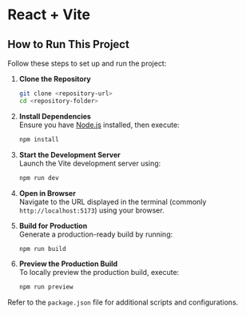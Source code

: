 # React + Vite

## How to Run This Project

Follow these steps to set up and run the project:

1. **Clone the Repository**  
    ```bash
    git clone <repository-url>
    cd <repository-folder>
    ```

2. **Install Dependencies**  
    Ensure you have [Node.js](https://nodejs.org/) installed, then execute:  
    ```bash
    npm install
    ```

3. **Start the Development Server**  
    Launch the Vite development server using:  
    ```bash
    npm run dev
    ```

4. **Open in Browser**  
    Navigate to the URL displayed in the terminal (commonly `http://localhost:5173`) using your browser.

5. **Build for Production**  
    Generate a production-ready build by running:  
    ```bash
    npm run build
    ```

6. **Preview the Production Build**  
    To locally preview the production build, execute:  
    ```bash
    npm run preview
    ```

Refer to the `package.json` file for additional scripts and configurations.

